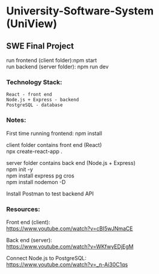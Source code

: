 # University-Software-System (UniView)
## SWE Final Project

run frontend (client folder):npm start  
run backend (server folder): npm run dev



### Technology Stack:  
    React - front end  
    Node.js + Express - backend  
    PostgreSQL - database  

### Notes:  
First time running frontend: npm install  

client folder contains front end (React)  
    npx create-react-app .  

server folder contains back end (Node.js + Express)  
    npm init -y  
    npm install express pg cros  
    npm install nodemon -D  

Install Postman to test backend API  



### Resources:  
Front end (client):    
    https://www.youtube.com/watch?v=cBI5wJNmaCE  

Back end (server):    
    https://www.youtube.com/watch?v=WKfwyEDjEgM  

Connect Node.js to PostgreSQL:  
    https://www.youtube.com/watch?v=_n-Ai30C1qs  
